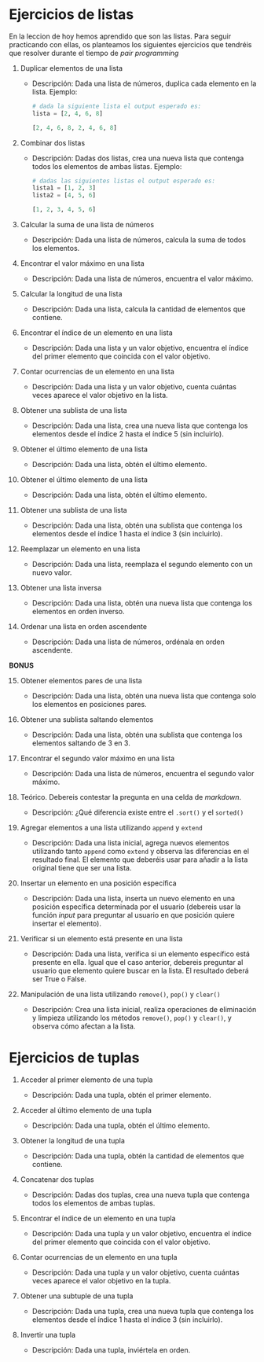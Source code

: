 
# **Ejercicios de listas**

En la leccion de hoy hemos aprendido que son las listas. Para seguir practicando con ellas, os planteamos los siguientes ejercicios que tendréis que resolver durante el tiempo de *pair programming* 

1. Duplicar elementos de una lista
   - Descripción: Dada una lista de números, duplica cada elemento en la lista. Ejemplo: 
     ```python
     # dada la siguiente lista el output esperado es:
     lista = [2, 4, 6, 8]

     [2, 4, 6, 8, 2, 4, 6, 8]
     ```

2. Combinar dos listas
   - Descripción: Dadas dos listas, crea una nueva lista que contenga todos los elementos de ambas listas. Ejemplo:
     ```python
     # dadas las siguientes listas el output esperado es:
     lista1 = [1, 2, 3]
     lista2 = [4, 5, 6]
     
     [1, 2, 3, 4, 5, 6]
     ```

3. Calcular la suma de una lista de números
   - Descripción: Dada una lista de números, calcula la suma de todos los elementos.


4. Encontrar el valor máximo en una lista
   - Descripción: Dada una lista de números, encuentra el valor máximo.


5. Calcular la longitud de una lista
   - Descripción: Dada una lista, calcula la cantidad de elementos que contiene.


6. Encontrar el índice de un elemento en una lista
   - Descripción: Dada una lista y un valor objetivo, encuentra el índice del primer elemento que coincida con el valor objetivo.


7. Contar ocurrencias de un elemento en una lista
   - Descripción: Dada una lista y un valor objetivo, cuenta cuántas veces aparece el valor objetivo en la lista.


8. Obtener una sublista de una lista
   - Descripción: Dada una lista, crea una nueva lista que contenga los elementos desde el índice 2 hasta el índice 5 (sin incluirlo).

9. Obtener el último elemento de una lista
   - Descripción: Dada una lista, obtén el último elemento.

10. Obtener el último elemento de una lista
    - Descripción: Dada una lista, obtén el último elemento.
 
11. Obtener una sublista de una lista
    - Descripción: Dada una lista, obtén una sublista que contenga los elementos desde el índice 1 hasta el índice 3 (sin incluirlo).

12. Reemplazar un elemento en una lista
    - Descripción: Dada una lista, reemplaza el segundo elemento con un nuevo valor.

13. Obtener una lista inversa
    - Descripción: Dada una lista, obtén una nueva lista que contenga los elementos en orden inverso.

14. Ordenar una lista en orden ascendente
    - Descripción: Dada una lista de números, ordénala en orden ascendente.

**BONUS** 

15. Obtener elementos pares de una lista
    - Descripción: Dada una lista, obtén una nueva lista que contenga solo los elementos en posiciones pares.

16. Obtener una sublista saltando elementos
    - Descripción: Dada una lista, obtén una sublista que contenga los elementos saltando de 3 en 3.

17. Encontrar el segundo valor máximo en una lista
    - Descripción: Dada una lista de números, encuentra el segundo valor máximo.

18. Teórico. Debereis contestar la pregunta en una celda de *markdown*.
    - Descripción: ¿Qué diferencia existe entre el `.sort()` y el `sorted()`

19. Agregar elementos a una lista utilizando `append` y `extend`
    - Descripción: Dada una lista inicial, agrega nuevos elementos utilizando tanto `append` como `extend` y observa las diferencias en el resultado final. El elemento que deberéis usar para añadir a la lista original tiene que ser una lista. 

20. Insertar un elemento en una posición específica
    - Descripción: Dada una lista, inserta un nuevo elemento en una posición específica determinada por el usuario (debereis usar la función *input* para preguntar al usuario en que posición quiere insertar el elemento).

21. Verificar si un elemento está presente en una lista
    - Descripción: Dada una lista, verifica si un elemento específico está presente en ella. Igual que el caso anterior, debereis preguntar al usuario que elemento quiere buscar en la lista. El resultado deberá ser True o False. 

22. Manipulación de una lista utilizando `remove()`, `pop()` y `clear()`
    - Descripción: Crea una lista inicial, realiza operaciones de eliminación y limpieza utilizando los métodos `remove()`, `pop()` y `clear()`, y observa cómo afectan a la lista.


# **Ejercicios de tuplas**


1. Acceder al primer elemento de una tupla
   - Descripción: Dada una tupla, obtén el primer elemento.


2. Acceder al último elemento de una tupla
   - Descripción: Dada una tupla, obtén el último elemento.


3. Obtener la longitud de una tupla
   - Descripción: Dada una tupla, obtén la cantidad de elementos que contiene.


4. Concatenar dos tuplas
   - Descripción: Dadas dos tuplas, crea una nueva tupla que contenga todos los elementos de ambas tuplas.

5. Encontrar el índice de un elemento en una tupla
   - Descripción: Dada una tupla y un valor objetivo, encuentra el índice del primer elemento que coincida con el valor objetivo.


6. Contar ocurrencias de un elemento en una tupla
   - Descripción: Dada una tupla y un valor objetivo, cuenta cuántas veces aparece el valor objetivo en la tupla.


7. Obtener una subtuple de una tupla
   - Descripción: Dada una tupla, crea una nueva tupla que contenga los elementos desde el índice 1 hasta el índice 3 (sin incluirlo).


8. Invertir una tupla
    - Descripción: Dada una tupla, inviértela en orden.

